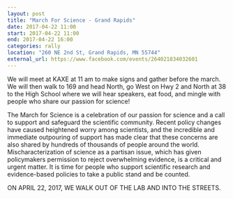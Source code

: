 ```yaml
---
layout: post
title: "March For Science - Grand Rapids"
date: 2017-04-22 11:00
start: 2017-04-22 11:00
end: 2017-04-22 16:00
categories: rally
location: "260 NE 2nd St, Grand Rapids, MN 55744"
external_url: https://www.facebook.com/events/264021834032601
---
```

We will meet at KAXE at 11 am to make signs and gather before the march. We will then walk to 169 and head North, go West on Hwy 2 and North at 38 to the High School where we will hear speakers, eat food, and mingle with people who share our passion for science!

The March for Science is a celebration of our passion for science and a call to support and safeguard the scientific community. Recent policy changes have caused heightened worry among scientists, and the incredible and immediate outpouring of support has made clear that these concerns are also shared by hundreds of thousands of people around the world. Mischaracterization of science as a partisan issue, which has given policymakers permission to reject overwhelming evidence, is a critical and urgent matter. It is time for people who support scientific research and evidence-based policies to take a public stand and be counted.

ON APRIL 22, 2017, WE WALK OUT OF THE LAB AND INTO THE STREETS.
